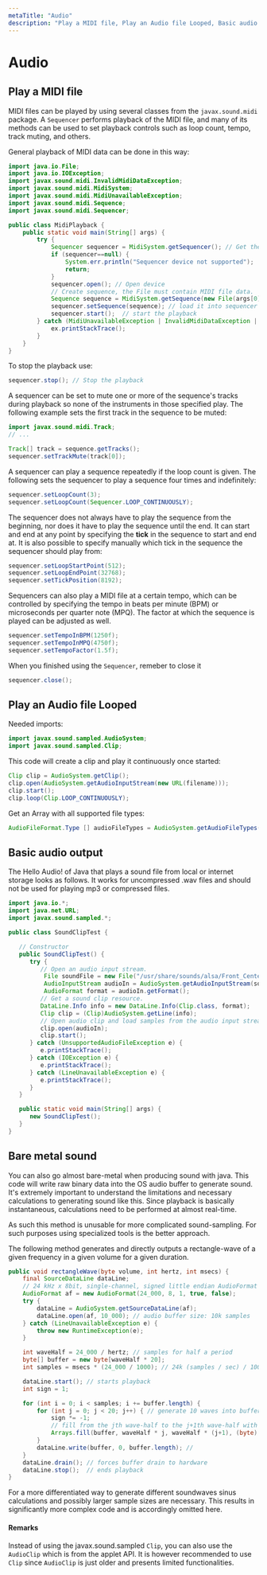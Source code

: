 ```yaml
---
metaTitle: "Audio"
description: "Play a MIDI file, Play an Audio file Looped, Basic audio output, Bare metal sound"
---
```


# Audio



## Play a MIDI file


MIDI files can be played by using several classes from the `javax.sound.midi` package. A `Sequencer` performs playback of the MIDI file, and many of its methods can be used to set playback controls such as loop count, tempo, track muting, and others.

General playback of MIDI data can be done in this way:

```java
import java.io.File;
import java.io.IOException;
import javax.sound.midi.InvalidMidiDataException;
import javax.sound.midi.MidiSystem;
import javax.sound.midi.MidiUnavailableException;
import javax.sound.midi.Sequence;
import javax.sound.midi.Sequencer;

public class MidiPlayback {
    public static void main(String[] args) {
        try {
            Sequencer sequencer = MidiSystem.getSequencer(); // Get the default Sequencer
            if (sequencer==null) {
                System.err.println("Sequencer device not supported");
                return;
            } 
            sequencer.open(); // Open device
            // Create sequence, the File must contain MIDI file data.
            Sequence sequence = MidiSystem.getSequence(new File(args[0]));
            sequencer.setSequence(sequence); // load it into sequencer
            sequencer.start();  // start the playback
        } catch (MidiUnavailableException | InvalidMidiDataException | IOException ex) {
            ex.printStackTrace();
        }
    }
}

```

To stop the playback use:

```java
sequencer.stop(); // Stop the playback

```

A sequencer can be set to mute one or more of the sequence's tracks during playback so none of the instruments in those specified play. The following example sets the first track in the sequence to be muted:

```java
import javax.sound.midi.Track;
// ...

Track[] track = sequence.getTracks();
sequencer.setTrackMute(track[0]);

```

A sequencer can play a sequence repeatedly if the loop count is given. The following sets the sequencer to play a sequence four times and indefinitely:

```java
sequencer.setLoopCount(3);
sequencer.setLoopCount(Sequencer.LOOP_CONTINUOUSLY);

```

The sequencer does not always have to play the sequence from the beginning, nor does it have to play the sequence until the end. It can start and end at any point by specifying the **tick** in the sequence to start and end at. It is also possible to specify manually which tick in the sequence the sequencer should play from:

```java
sequencer.setLoopStartPoint(512);
sequencer.setLoopEndPoint(32768);
sequencer.setTickPosition(8192);

```

Sequencers can also play a MIDI file at a certain tempo, which can be controlled by specifying the tempo in beats per minute (BPM) or microseconds per quarter note (MPQ). The factor at which the sequence is played can be adjusted as well.

```java
sequencer.setTempoInBPM(1250f);
sequencer.setTempoInMPQ(4750f);
sequencer.setTempoFactor(1.5f);

```

When you finished using the `Sequencer`, remeber to close it

```java
sequencer.close();

```



## Play an Audio file Looped


Needed imports:

```java
import javax.sound.sampled.AudioSystem;
import javax.sound.sampled.Clip;

```

This code will create a clip and play it continuously once started:

```java
Clip clip = AudioSystem.getClip();
clip.open(AudioSystem.getAudioInputStream(new URL(filename)));
clip.start();
clip.loop(Clip.LOOP_CONTINUOUSLY);

```

Get an Array with all supported file types:

```java
AudioFileFormat.Type [] audioFileTypes = AudioSystem.getAudioFileTypes();

```



## Basic audio output


The Hello Audio! of Java that plays a sound file from local or internet storage looks as follows. It works for uncompressed .wav files and should not be used for playing mp3 or compressed files.

```java
import java.io.*;
import java.net.URL;
import javax.sound.sampled.*;

public class SoundClipTest {

   // Constructor
   public SoundClipTest() {          
      try {
         // Open an audio input stream.           
          File soundFile = new File("/usr/share/sounds/alsa/Front_Center.wav"); //you could also get the sound file with an URL
          AudioInputStream audioIn = AudioSystem.getAudioInputStream(soundFile); 
          AudioFormat format = audioIn.getFormat();             
         // Get a sound clip resource.
         DataLine.Info info = new DataLine.Info(Clip.class, format);
         Clip clip = (Clip)AudioSystem.getLine(info);
         // Open audio clip and load samples from the audio input stream.
         clip.open(audioIn);
         clip.start();
      } catch (UnsupportedAudioFileException e) {
         e.printStackTrace();
      } catch (IOException e) {
         e.printStackTrace();
      } catch (LineUnavailableException e) {
         e.printStackTrace();
      }
   }

   public static void main(String[] args) {
      new SoundClipTest();
   }
}

```



## Bare metal sound


You can also go almost bare-metal when producing sound with java. This code will write raw binary data into the OS audio buffer to generate sound. It's extremely important to understand the limitations and necessary calculations to generating sound like this. Since playback is basically instantaneous, calculations need to be performed at almost real-time.

As such this method is unusable for more complicated sound-sampling. For such purposes using specialized tools is the better approach.

The following method generates and directly outputs a rectangle-wave of a given frequency in a given volume for a given duration.

```java
public void rectangleWave(byte volume, int hertz, int msecs) {
    final SourceDataLine dataLine;
    // 24 kHz x 8bit, single-channel, signed little endian AudioFormat
    AudioFormat af = new AudioFormat(24_000, 8, 1, true, false);
    try {
        dataLine = AudioSystem.getSourceDataLine(af);
        dataLine.open(af, 10_000); // audio buffer size: 10k samples
    } catch (LineUnavailableException e) {
        throw new RuntimeException(e);
    }

    int waveHalf = 24_000 / hertz; // samples for half a period
    byte[] buffer = new byte[waveHalf * 20];
    int samples = msecs * (24_000 / 1000); // 24k (samples / sec) / 1000 (ms/sec) * time(ms)

    dataLine.start(); // starts playback
    int sign = 1;

    for (int i = 0; i < samples; i += buffer.length) {
        for (int j = 0; j < 20; j++) { // generate 10 waves into buffer
            sign *= -1; 
            // fill from the jth wave-half to the j+1th wave-half with volume
            Arrays.fill(buffer, waveHalf * j, waveHalf * (j+1), (byte) (volume * sign));
        }
        dataLine.write(buffer, 0, buffer.length); // 
    }
    dataLine.drain(); // forces buffer drain to hardware
    dataLine.stop();  // ends playback
}

```

For a more differentiated way to generate different soundwaves sinus calculations and possibly larger sample sizes are necessary. This results in significantly more complex code and is accordingly omitted here.



#### Remarks


Instead of using the javax.sound.sampled `Clip`, you can also use the `AudioClip` which is from the applet API. It is however recommended to use `Clip` since `AudioClip` is just older and presents limited functionalities.


